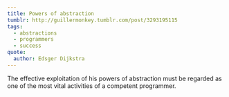 ```yaml
---
title: Powers of abstraction
tumblr: http://guillermonkey.tumblr.com/post/3293195115
tags:
  - abstractions
  - programmers
  - success
quote:
  author: Edsger Dijkstra
---
```


The effective exploitation of his powers of abstraction must be regarded as one of the most vital activities of a competent programmer.
